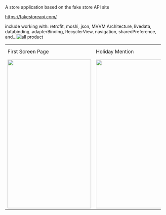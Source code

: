 A store application based on the fake store API site

https://fakestoreapi.com/
    
include working with:
retrofit,
moshi,
json,
MVVM Architecture,
livedata,
databinding, 
adapterBinding,
RecyclerView,
navigation,
sharedPreference,
and...![all product](https://user-images.githubusercontent.com/80774755/230721122-133b6c85-7aab-46dc-9b62-58f426858c90.png)

<table>
  <tr>
    <td>First Screen Page</td>
     <td>Holiday Mention</td>
     <td>Present day in purple and selected day in pink</td>
  </tr>
  <tr>
    <td><img src="![home](https://user-images.githubusercontent.com/80774755/230721245-c43b8bdc-ae6e-4b26-83b5-aa6185ca5f17.png)
" width=270 height=480></td>
    <td><img src="![category](https://user-images.githubusercontent.com/80774755/230720859-570db76c-0b5c-4af6-a756-5008f8918f56.png)
" width=270 height=480></td>
    <td><img src="![shopping cart](https://user-images.githubusercontent.com/80774755/230720879-4c65d47c-1cad-4461-b7da-e22afad2653b.png)
" width=270 height=480></td>
  </tr>
 </table>
